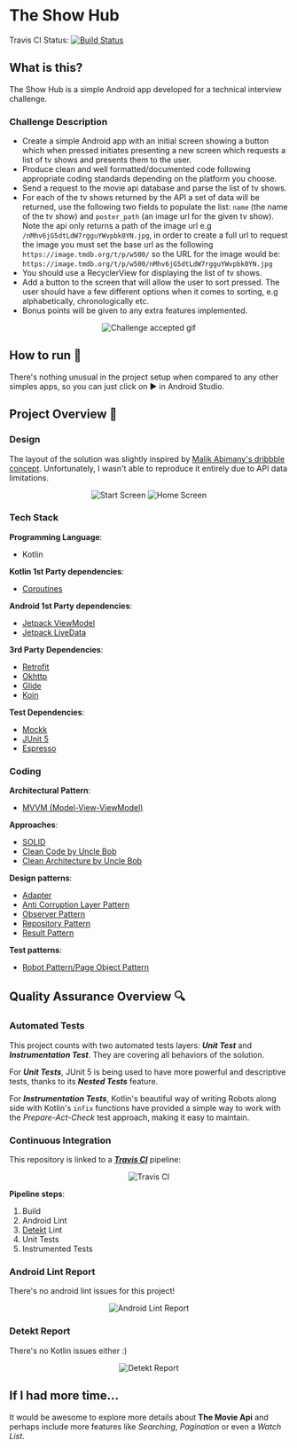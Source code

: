 # The Show Hub
Travis CI Status:
[![Build Status](https://travis-ci.com/marcosvbras/theshowhub.svg?branch=master)](https://travis-ci.com/marcosvbras/theshowhub)

## What is this?
The Show Hub is a simple Android app developed for a technical interview challenge.

### Challenge Description
- Create a simple Android app with an initial screen showing a button which when pressed initiates presenting a new screen which requests a list of tv shows and presents them to the user.
- Produce clean and well formatted/documented code following appropriate coding standards depending on the platform you choose.
- Send a request to the movie api database and parse the list of tv shows.
- For each of the tv shows returned by the API a set of data will be returned, use the following two fields to populate the list: `name`  (the name of the tv show) and `poster_path` (an image url for the given tv show). Note the api only returns a path of the image url e.g `/nMhv6jG5dtLdW7rgguYWvpbk0YN.jpg`, in order to create a full url to request the image you must set the base url as the following `https://image.tmdb.org/t/p/w500/` so the URL for the image would be: `https://image.tmdb.org/t/p/w500/nMhv6jG5dtLdW7rgguYWvpbk0YN.jpg`
- You should use a RecyclerView for displaying the list of tv shows.
- Add a button to the screen that will allow the user to sort pressed. The user should have a few different options when it comes to sorting, e.g alphabetically, chronologically etc.
- Bonus points will be given to any extra features implemented.

<p  align="center">
<img  src="repoImages/challenge.gif"  alt="Challenge accepted gif"/>
</p>

## How to run :running: 
There's nothing unusual in the project setup when compared to any other simples apps, so you can just click on :arrow_forward: in Android Studio.

## Project Overview :triangular_ruler:

### Design

The layout of the solution was slightly inspired by [Malik Abimany's dribbble concept](https://dribbble.com/shots/15279034-Abda-Full-Screen-App/attachments/7032023?mode=media). Unfortunately, I wasn't able to reproduce it entirely due to API data limitations.

<p  align="center">
<img  src="repoImages/startScreen.png"  alt="Start Screen"/>
<img  src="repoImages/homeScreen.png"  alt="Home Screen"/>
</p>
  
### Tech Stack

**Programming Language**: 
- Kotlin

**Kotlin 1st Party dependencies**:
- [Coroutines](https://developer.android.com/kotlin/coroutines)

**Android 1st Party dependencies**:
- [Jetpack ViewModel](https://developer.android.com/topic/libraries/architecture/viewmodel)
- [Jetpack LiveData](https://developer.android.com/topic/libraries/architecture/livedata)

**3rd Party Dependencies**:
- [Retrofit](https://github.com/square/retrofit)
- [Okhttp](https://square.github.io/okhttp/)
- [Glide](https://bumptech.github.io/glide/)
- [Koin](https://insert-koin.io/)

**Test Dependencies**:
- [Mockk](https://mockk.io/)
- [JUnit 5](https://junit.org/junit5/)
- [Espresso](https://developer.android.com/training/testing/espresso)

### Coding

**Architectural Pattern**: 
- [MVVM (Model-View-ViewModel)](https://developer.android.com/jetpack/guide)

**Approaches**:
- [SOLID](https://en.wikipedia.org/wiki/SOLID)
- [Clean Code by Uncle Bob](https://www.cleancoders.com/)
- [Clean Architecture by Uncle Bob](https://www.cleancoders.com/)

**Design patterns**:
- [Adapter](https://refactoring.guru/design-patterns/adapter)
- [Anti Corruption Layer Pattern](https://docs.microsoft.com/en-us/azure/architecture/patterns/anti-corruption-layer)
- [Observer Pattern](https://refactoring.guru/design-patterns/observer)
- [Repository Pattern](https://martinfowler.com/eaaCatalog/repository.html)
- [Result Pattern](https://medium.com/@cummingsi1993/the-operation-result-pattern-a-simple-guide-fe10ff959080)

**Test patterns**:
- [Robot Pattern/Page Object Pattern](https://martinfowler.com/bliki/PageObject.html)

## Quality Assurance Overview :mag:

### Automated Tests

This project counts with two automated tests layers: ***Unit Test*** and ***Instrumentation Test***. They are covering all behaviors of the solution.

For ***Unit Tests***, JUnit 5 is being used to have more powerful and descriptive tests, thanks to its ***Nested Tests*** feature. 

For ***Instrumentation Tests***, Kotlin's beautiful way of writing Robots along side with Kotlin's `infix` functions have provided a simple way to work with the *Prepare-Act-Check* test approach, making it easy to maintain.

### Continuous Integration

This repository is linked to a ***[Travis CI](https://travis-ci.com/)*** pipeline:

<p  align="center">
<img  src="repoImages/travis.png"  alt="Travis CI"/>
</p>

**Pipeline steps**:
1. Build
2. Android Lint
3. [Detekt](https://detekt.github.io/detekt/) Lint
4. Unit Tests
5. Instrumented Tests 

### Android Lint Report

There's no android lint issues for this project!
<p  align="center">
<img  src="repoImages/lint.png"  alt="Android Lint Report"/>
</p>

### Detekt Report

There's no Kotlin issues either :)
<p  align="center">
<img  src="repoImages/detekt.png"  alt="Detekt Report"/>
</p>

## If I had more time...

It would be awesome to explore more details about **The Movie Api** and perhaps include more features like *Searching*, *Pagination* or even a *Watch List*. 